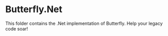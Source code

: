 # Butterfly.Net

This folder contains the .Net implementation of Butterfly. Help your legacy code soar!
